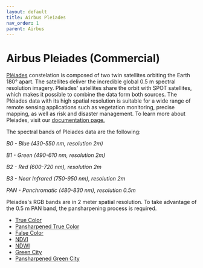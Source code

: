```yaml
---
layout: default
title: Airbus Pleiades
nav_order: 1
parent: Airbus
---
```


# Airbus Pleiades (Commercial)

<a href="https://www.intelligence-airbusds.com/en/8692-pleiades">Pléiades</a> constelation is composed of two twin satellites orbiting the Earth 180° apart. The satellites deliver the incredible global 0.5 m spectral resolution imagery. Pleiades' satellites share the orbit with SPOT satellites, which makes it possible to combine the data form both sources.
The Pléiades data with its high spatial resolution is suitable for a wide range of remote sensing applications such as vegetation monitoring, precise mapping, as well as risk and disaster management. To learn more about Pleiades, visit our <a href="https://docs.sentinel-hub.com/api/latest/#/data/Airbus-Pleiades"> documentation page.</a>

The spectral bands of Pleiades data are the following:

*B0 - Blue (430-550 nm,	resolution 2m)*

*B1 - Green (490-610 nm, resolution	2m)*

*B2 - Red (600-720 nm), resolution 2m*

*B3 - Near Infrared (750-950 nm), resolution 2m*

*PAN	- Panchromatic (480-830 nm), resolution 0.5m*

Pleiades's RGB bands are in 2 meter spatial resolution. To take advantage of the 0.5 m PAN band, the pansharpening process is required.

 - [True Color](/airbus_pleiades/true_color)
 - [Pansharpened True Color](/airbus_pleiades/true_color_pansharpened)
 - [False Color](/airbus_pleiades/false_color)
 - [NDVI](/airbus_pleiades/ndvi)
 - [NDWI](/airbus_pleiades/ndwi)
 - [Green City](/airbus_pleiades/green_city)
 - [Pansharpened Green City](/airbus_pleiades/green_city_pansharpened)